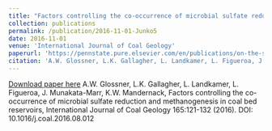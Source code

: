 ```yaml
---
title: "Factors controlling the co-occurrence of microbial sulfate reduction and methanogenesis in coal bed reservoirs, International Journal of Coal Geology"
collection: publications
permalink: /publication/2016-11-01-Junko5
date: 2016-11-01
venue: 'International Journal of Coal Geology'
paperurl: 'https://pennstate.pure.elsevier.com/en/publications/on-the-structural-and-reactivity-differences-between-biomass-and-'
citation: 'A.W. Glossner, L.K. Gallagher, L. Landkamer, L. Figueroa, J. Munakata-Marr, K.W. Mandernack, Factors controlling the co-occurrence of microbial sulfate reduction and methanogenesis in coal bed reservoirs, International Journal of Coal Geology 165:121-132 (2016). DOI: 10.1016/j.coal.2016.08.012'
---
```


<a href='https://pennstate.pure.elsevier.com/en/publications/on-the-structural-and-reactivity-differences-between-biomass-and-'>Download paper here</a>
A.W. Glossner, L.K. Gallagher, L. Landkamer, L. Figueroa, J. Munakata-Marr, K.W. Mandernack, Factors controlling the co-occurrence of microbial sulfate reduction and methanogenesis in coal bed reservoirs, International Journal of Coal Geology 165:121-132 (2016). DOI: 10.1016/j.coal.2016.08.012